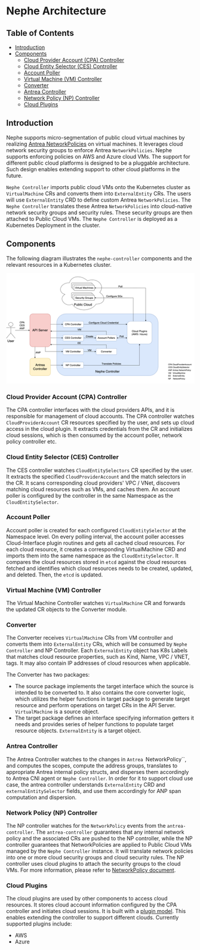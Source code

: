 # Nephe Architecture

## Table of Contents

<!-- toc -->
- [Introduction](#introduction)
- [Components](#components)
  - [Cloud Provider Account (CPA) Controller](#cloud-provider-account-cpa-controller)
  - [Cloud Entity Selector (CES) Controller](#cloud-entity-selector-ces-controller)
  - [Account Poller](#account-poller)
  - [Virtual Machine (VM) Controller](#virtual-machine-vm-controller)
  - [Converter](#converter)
  - [Antrea Controller](#antrea-controller)
  - [Network Policy (NP) Controller](#network-policy-np-controller)
  - [Cloud Plugins](#cloud-plugins)
<!-- /toc -->

## Introduction
Nephe supports micro-segmentation of public cloud virtual machines by
realizing [Antrea NetworkPolicies](https://github.com/antrea-io/antrea/blob/main/docs/antrea-network-policy.md)
on virtual machines. It leverages cloud network security groups to enforce
Antrea `NetworkPolicies`. Nephe supports enforcing policies on AWS and Azure cloud
VMs. The support for different public cloud platforms is
designed to be a pluggable architecture. Such design enables extending support
to other cloud platforms in the future.

`Nephe Controller` imports public cloud VMs onto the Kubernetes cluster as
`VirtualMachine` CRs and converts them into `ExternalEntity` CRs. The users
will use `ExternalEntity` CRD to define custom Antrea `NetworkPolicies`. The
`Nephe Controller` translates these Antrea `NetworkPolicies` into cloud-native
network security groups and security rules. These security groups are then
attached to Public Cloud VMs. The `Nephe Controller` is deployed as a Kubernetes
Deployment in the cluster.

## Components

The following diagram illustrates the `nephe-controller` components and the
relevant resources in a Kubernetes cluster.

<img src="./assets/arch.png" width="1000" alt="Nephe Controller Components">

### Cloud Provider Account (CPA) Controller

The CPA controller interfaces with the cloud providers APIs, and it is
responsible for management of cloud accounts. The CPA controller watches
`CloudProviderAccount` CR resources specified by the user, and sets up cloud
access in the cloud plugin. It extracts credentials from the CR and initializes
cloud sessions, which is then consumed by the account poller, network policy
controller etc.

### Cloud Entity Selector (CES) Controller

The CES controller watches `CloudEntitySelectors` CR specified by the user. It
extracts the specified `CloudProviderAccount` and the match selectors in the 
CR. It scans corresponding cloud providers' VPC / VNet, discovers matching
cloud resources such as VMs, and caches them. An account poller is configured by
the controller in the same Namespace as the `CloudEntitySelector`.

### Account Poller

Account poller is created for each configured `CloudEntitySelector` at the
Namespace level. On every polling interval, the account poller accesses
Cloud-Interface plugin routines and gets all cached cloud resources.
For each cloud resource, it creates a corresponding VirtualMachine CRD and
imports them into the same namespace as the `CloudEntitySelector`.
It compares the cloud resources stored in `etcd` against the cloud
resources fetched and identifies which cloud resources needs to be created,
updated, and deleted. Then, the `etcd` is updated.

### Virtual Machine (VM) Controller

The Virtual Machine Controller watches `VirtualMachine` CR and forwards the
updated CR objects to the Converter module.

### Converter

The Converter receives `VirtualMachine` CRs from VM controller and converts them
into `ExternalEntity` CRs, which will be consumed by `Nephe Controller` and NP
Controller. Each `ExternalEntity` object has K8s Labels that matches cloud
resource properties, such as Kind, Name, VPC / VNET, tags. It may also contain
IP addresses of cloud resources when applicable.

The Converter has two packages:

- The source package implements the target interface which the source is
  intended to be converted to. It also contains the core converter logic, which
  utilizes the helper functions in target package to generate target resource
  and perform operations on target CRs in the API Server. `VirtualMachine` is a
  source object.
- The target package defines an interface specifying information getters it
  needs and provides series of helper functions to populate target resource
  objects. `ExternalEntity` is a target object.

### Antrea Controller

The Antrea Controller watches to the changes in `Antrea `NetworkPolicy``, and
computes the scopes, compute the address groups, translates to appropriate
Antrea internal policy structs, and disperses them accordingly to Antrea CNI
agent or `Nephe Controller`. In order for it to support cloud use case, the antrea
controller understands `ExternalEntity` CRD and `externalEntitySelector` fields,
and use them accordingly for ANP span computation and dispersion.

### Network Policy (NP) Controller

The NP controller watches for the `NetworkPolicy` events from the
`antrea-controller`. The `antrea-controller` guarantees that any internal
network policy and the associated CRs are pushed to the NP controller, while
the NP controller guarantees that NetworkPolicies are applied to Public Cloud
VMs managed by the `Nephe Controller` instance. It will translate network
policies into one or more cloud security groups and cloud security rules. The NP
controller uses cloud plugins to attach the security groups to the cloud VMs.
For more information, please refer to [NetworkPolicy document](networkpolicy.md).

### Cloud Plugins

The cloud plugins are used by other components to access cloud resources. It
stores cloud account information configured by the CPA controller and initiates
cloud sessions. It is built with a [plugin model](design-cloud-plugin.md).
This enables extending the controller to support different clouds. Currently
supported plugins include:

- AWS
- Azure
